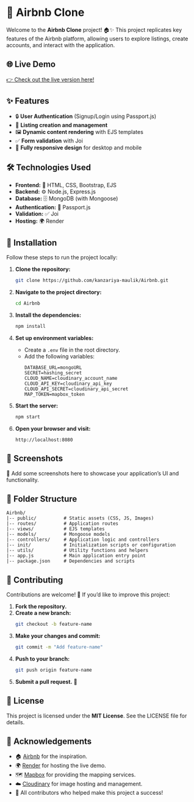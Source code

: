 # 🌟 Airbnb Clone

Welcome to the **Airbnb Clone** project! 🏠✨ This project replicates key features of the Airbnb platform, allowing users to explore listings, create accounts, and interact with the application.

## 🌐 Live Demo

[👉 Check out the live version here!](https://airbnb-64m2.onrender.com)

## ✨ Features

- 🔒 **User Authentication** (Signup/Login using Passport.js)
- 🏡 **Listing creation and management**
- 🖼️ **Dynamic content rendering** with EJS templates
- ✅ **Form validation** with Joi
- 📱 **Fully responsive design** for desktop and mobile

## 🛠️ Technologies Used

- **Frontend:** 🎨 HTML, CSS, Bootstrap, EJS
- **Backend:** ⚙️ Node.js, Express.js
- **Database:** 🗄️ MongoDB (with Mongoose)
- **Authentication:** 🔑 Passport.js
- **Validation:** ✅ Joi
- **Hosting:** 🌍 Render

## 🚀 Installation

Follow these steps to run the project locally:

1. **Clone the repository:**

   ```bash
   git clone https://github.com/kanzariya-maulik/Airbnb.git
   ```

2. **Navigate to the project directory:**

   ```bash
   cd Airbnb
   ```

3. **Install the dependencies:**

   ```bash
   npm install
   ```

4. **Set up environment variables:**

   - Create a `.env` file in the root directory.
   - Add the following variables:
     ```env
     DATABASE_URL=mongoURL
     SECRET=hashing_secret
     CLOUD_NAME=cloudinary_account_name
     CLOUD_API_KEY=cloudinary_api_key
     CLOUD_API_SECRET=cloudinary_api_secret
     MAP_TOKEN=mapbox_token
     ```

5. **Start the server:**

   ```bash
   npm start
   ```

6. **Open your browser and visit:**

   ```
   http://localhost:8080
   ```

## 📸 Screenshots

🎉 Add some screenshots here to showcase your application’s UI and functionality.

## 📂 Folder Structure

```
Airbnb/
|-- public/          # Static assets (CSS, JS, Images)
|-- routes/          # Application routes
|-- views/           # EJS templates
|-- models/          # Mongoose models
|-- controllers/     # Application logic and controllers
|-- init/            # Initialization scripts or configuration
|-- utils/           # Utility functions and helpers
|-- app.js           # Main application entry point
|-- package.json     # Dependencies and scripts
```

## 🤝 Contributing

Contributions are welcome! 🎉 If you’d like to improve this project:

1. **Fork the repository.**
2. **Create a new branch:**
   ```bash
   git checkout -b feature-name
   ```
3. **Make your changes and commit:**
   ```bash
   git commit -m "Add feature-name"
   ```
4. **Push to your branch:**
   ```bash
   git push origin feature-name
   ```
5. **Submit a pull request.** 🚀

## 📜 License

This project is licensed under the **MIT License**. See the LICENSE file for details.

## 🙏 Acknowledgements

- 🏠 [Airbnb](https://www.airbnb.com) for the inspiration.
- 🌍 [Render](https://render.com) for hosting the live demo.
- 🗺️ [Mapbox](https://www.mapbox.com) for providing the mapping services.
- ☁️ [Cloudinary](https://cloudinary.com) for image hosting and management.
- 💖 All contributors who helped make this project a success!

